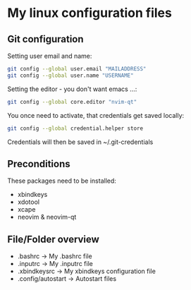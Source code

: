 My linux configuration files
============================

Git configuration
-----------------

Setting user email and name:

```bash
git config --global user.email "MAILADDRESS"
git config --global user.name "USERNAME"
```

Setting the editor - you don't want emacs ...:

```bash
git config --global core.editor "nvim-qt"
```

You once need to activate, that credentials get saved locally:

```bash
git config --global credential.helper store
```

Credentials will then be saved in ~/.git-credentials

Preconditions
-------------

These packages need to be installed:

* xbindkeys
* xdotool
* xcape
* neovim & neovim-qt

File/Folder overview
--------------------

* .bashrc -> My .bashrc file
* .inputrc -> My .inputrc file
* .xbindkeysrc -> My xbindkeys configuration file
* .config/autostart -> Autostart files
